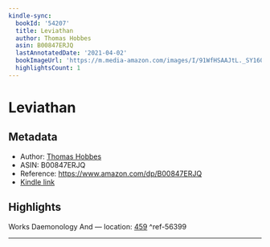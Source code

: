 ```yaml
---
kindle-sync:
  bookId: '54207'
  title: Leviathan
  author: Thomas Hobbes
  asin: B00847ERJQ
  lastAnnotatedDate: '2021-04-02'
  bookImageUrl: 'https://m.media-amazon.com/images/I/91WfHSAAJtL._SY160.jpg'
  highlightsCount: 1
---
```

# Leviathan
## Metadata
* Author: [Thomas Hobbes](https://www.amazon.comundefined)
* ASIN: B00847ERJQ
* Reference: https://www.amazon.com/dp/B00847ERJQ
* [Kindle link](kindle://book?action=open&asin=B00847ERJQ)

## Highlights
Works Daemonology And — location: [459](kindle://book?action=open&asin=B00847ERJQ&location=459) ^ref-56399

---
